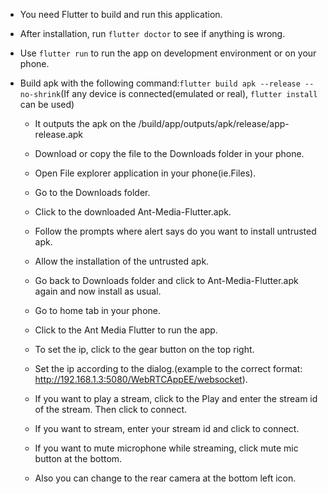 * You need Flutter to build and run this application.

* After installation, run `flutter doctor` to see if anything is wrong.

* Use `flutter run` to run the app on development environment or on your phone.


* Build apk with the following command:`flutter build apk --release --no-shrink`(If any device is connected(emulated or real), `flutter install` can be used)
    * It outputs the apk on the /build/app/outputs/apk/release/app-release.apk

    * Download or copy the file to the Downloads folder in your phone.

    * Open File explorer application in your phone(ie.Files).

    * Go to the Downloads folder.

    * Click to the downloaded Ant-Media-Flutter.apk.

    * Follow the prompts where alert says do you want to install untrusted apk.

    * Allow the installation of the untrusted apk.

    * Go back to Downloads folder and click to Ant-Media-Flutter.apk again and now install as usual.

    * Go to home tab in your phone.

    * Click to the Ant Media Flutter to run the app.

    * To set the ip, click to the gear button on the top right.

    * Set the ip according to the dialog.(example to the correct format: http://192.168.1.3:5080/WebRTCAppEE/websocket).

    * If you want to play a stream, click to the Play and enter the stream id of the stream. Then click to connect.

    * If you want to stream, enter your stream id and click to connect.

    * If you want to mute microphone while streaming, click mute mic button at the bottom.

    * Also you can change to the rear camera at the bottom left icon.

